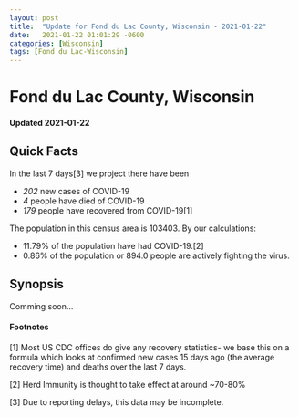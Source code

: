 ```yaml
---
layout: post
title:  "Update for Fond du Lac County, Wisconsin - 2021-01-22"
date:   2021-01-22 01:01:29 -0600
categories: [Wisconsin]
tags: [Fond du Lac-Wisconsin]
---
```


# Fond du Lac County, Wisconsin
#### Updated 2021-01-22

## Quick Facts

In the last 7 days[3] we project there have been
- *202* new cases of COVID-19
- *4* people have died of COVID-19
- *179* people have recovered from COVID-19[1]

The population in this census area is 103403. By our calculations:
- 11.79% of the population have had COVID-19.[2]
- 0.86% of the population or 894.0 people are actively fighting the virus.

## Synopsis

Comming soon...


#### Footnotes

[1] Most US CDC offices do give any recovery statistics- we base this on a formula which looks at confirmed new cases
15 days ago (the average recovery time) and deaths over the last 7 days.

[2] Herd Immunity is thought to take effect at around ~70-80%

[3] Due to reporting delays, this data may be incomplete.
 
    
